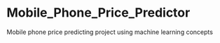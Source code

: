 # Mobile_Phone_Price_Predictor
Mobile phone price predicting project using machine learning concepts
